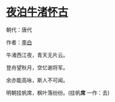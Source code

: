 # [夜泊牛渚怀古](http://so.gushiwen.org/view_8373.aspx)

朝代：唐代

作者：[李白](http://so.gushiwen.org/author_247.aspx)

牛渚西江夜，青天无片云。

登舟望秋月，空忆谢将军。

余亦能高咏，斯人不可闻。

明朝挂帆席，枫叶落纷纷。(挂帆<strong>席</strong> 一作：去)

